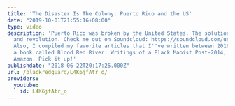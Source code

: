 ```yaml
---
title: 'The Disaster Is The Colony: Puerto Rico and the US'
date: "2019-10-01T21:55:16+08:00"
type: video
description: 'Puerto Rico was broken by the United States. The solution is armed struggle
  and revolution. Check me out on Soundcloud: https://soundcloud.com/user-754569011
  Also, I compiled my favorite articles that I''ve written between 2016 and 2018 into
  a book called Blood Red River: Writings of a Black Maoist Post-2014, available on
  Amazon. Pick it up!'
publishdate: "2018-06-22T20:17:26.000Z"
url: /blackredguard/L4K6jfAtr_o/
providers:
  youtube:
    id: L4K6jfAtr_o
---
```

